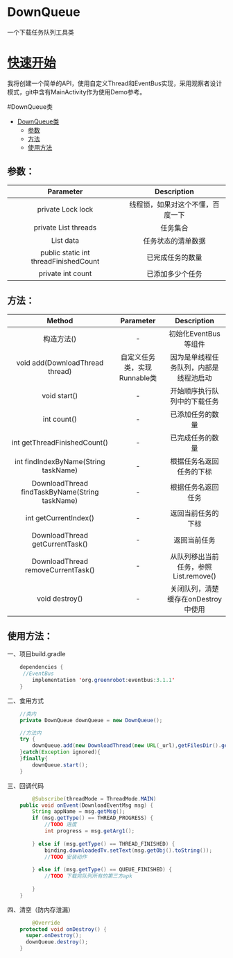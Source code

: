 # DownQueue
一个下载任务队列工具类
# [快速开始](https://github.com/Vurtex/DownQueue)

我将创建一个简单的API，使用自定义Thread和EventBus实现，采用观察者设计模式，git中含有MainActivity作为使用Demo参考。

#DownQueue类


- [DownQueue类](#downqueue类)    
  - [参数](#参数)    
  - [方法](#方法)    
  - [使用方法](#使用方法)

## 参数：

|               Parameter               |           Description            |
| :-----------------------------------: | :------------------------------: |
|           private Lock lock           | 线程锁，如果对这个不懂，百度一下 |
| private List<DownloadThread> threads  |             任务集合             |
|           List<String> data           |        任务状态的清单数据        |
| public static int threadFinishedCount |         已完成任务的数量         |
|           private int count           |         已添加多少个任务         |


## 方法：

|                 Method                          |        Parameter         |               Description               |
| :-------------------------------------:         | :----------------------: | :-------------------------------------: |
|               构造方法()                         |            -             |          初始化EventBus等组件             |
|   void add(DownloadThread thread)               | 自定义任务类，实现Runnable类|   因为是单线程任务队列，内部是线程池启动          |
|   void start()                                  |            -             |   开始顺序执行队列中的下载任务           |
|   int count()                                   |            -             |   已添加任务的数量              |
|   int getThreadFinishedCount()                  |            -             |   已完成任务的数量              |
|   int findIndexByName(String taskName)          |            -             |   根据任务名返回任务的下标      |
|   DownloadThread findTaskByName(String taskName)|            -             |   根据任务名返回任务       |
|   int getCurrentIndex()                         |            -             |   返回当前任务的下标       |
|   DownloadThread getCurrentTask()               |            -             |   返回当前任务       |
|   DownloadThread removeCurrentTask()            |            -             |   从队列移出当前任务，参照List.remove()       |
|   void destroy()                                |            -             |   关闭队列，清楚缓存在onDestroy中使用       |

## 使用方法：

一、项目build.gradle

```java
    dependencies {
     //EventBus
        implementation 'org.greenrobot:eventbus:3.1.1'
    }
```

二、食用方式

```java
    //类内
    private DownQueue downQueue = new DownQueue();

    //方法内
    try {
        downQueue.add(new DownloadThread(new URL(_url),getFilesDir().getAbsolutePath() + File.separator + apkName + ".apk"));
    }catch(Exception ignored){
    }finally{
        downQueue.start();
    }

```

三、回调代码

```java
 		@Subscribe(threadMode = ThreadMode.MAIN)
    public void onEvent(DownloadEventMsg msg) {
        String appName = msg.getMsg();
        if (msg.getType() == THREAD_PROGRESS) {
          	//TODO 进度
            int progress = msg.getArg1();
           
        } else if (msg.getType() == THREAD_FINISHED) {
            binding.downloadedTv.setText(msg.getObj().toString());
            //TODO 安装动作
          	
        } else if (msg.getType() == QUEUE_FINISHED) {
            //TODO 下载完队列所有的第三方apk 
            
        }
    }
```

四、清空（防内存泄漏）

```java
 		@Override
    protected void onDestroy() {
      super.onDestroy();
      downQueue.destroy();
    }
```


